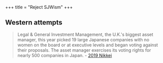 +++
title = "Reject SJWism"
+++

## Western attempts
> Legal & General Investment Management, the U.K.'s biggest asset manager, this year picked 19 large Japanese companies with no women on the board or at executive levels and began voting against their proposals. The asset manager exercises its voting rights for nearly 500 companies in Japan. - [2019 Nikkei](https://asia.nikkei.com/Business/Finance/Global-investors-press-harder-for-women-on-Asian-boards)